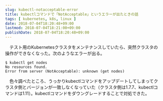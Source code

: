 ```yaml
---
slug: kubectl-notacceptable-error
title: kubectlコマンドで「NotAcceptable」というエラーが出たときの話
tags: [ kubernetes, k8s, linux ]
date: 2018-07-04T18:20:48+09:00
lastmod: 2018-07-04T18:21:00+09:00
publishDate: 2018-07-04T18:20:48+09:00
---
```


　テスト用のKubernetesクラスタをメンテナンスしていたら、突然クラスタの操作ができなくなった。次のようなエラーが出る。

```
$ kubectl get nodes
No resources found.
Error from server (NotAcceptable): unknown (get nodes)
```

　色々調べたところ、うっかりkubectlコマンドをアップデートしてしまってクラスタ側とバージョンが一致しなくなっていた（クラスタ側は1.7.7、kubectlコマンドは1.11）。kubectlコマンドをダウングレードすることで対処できた。



